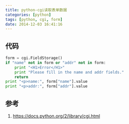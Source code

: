 ```yaml
---
title: python-cgi读取表单数据
categories: [python]
tags: [python, cgi, form]
date: 2014-12-03 16:41:16
---
```


## 代码

```python
form = cgi.FieldStorage()
if "name" not in form or "addr" not in form:
    print "<H1>Error</H1>"
    print "Please fill in the name and addr fields."
    return
print "<p>name:", form["name"].value
print "<p>addr:", form["addr"].value
```

## 参考

1.  <https://docs.python.org/2/library/cgi.html>
